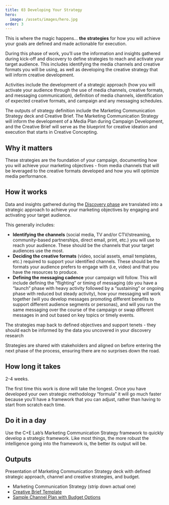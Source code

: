 ```yaml
---
title: 03 Developing Your Strategy
hero:
  image: /assets/images/hero.jpg
order: 3
---
```


This is where the magic happens… **the strategies** for how you will achieve your goals are defined and made actionable for execution.

During this phase of work, you’ll use the information and insights gathered during kick-off and discovery to define strategies to reach and activate your target audience. This includes identifying the media channels and creative formats you will be using, as well as developing the creative strategy that will inform creative development.

Activities include the development of a strategic approach (how you will activate your audience through the use of media channels, creative formats, and messaging communication), definition of media channels, identification of expected creative formats, and campaign and any messaging schedules.

The outputs of strategy definition include the Marketing Communication Strategy deck and Creative Brief. The Marketing Communication Strategy will inform the development of a Media Plan during Campaign Development, and the Creative Brief will serve as the blueprint for creative ideation and execution that starts in Creative Concepting.

## Why it matters

These strategies are the foundation of your campaign, documenting how you will achieve your marketing objectives - from media channels that will be leveraged to the creative formats developed and how you will optimize media performance.

## How it works

Data and insights gathered during the [Discovery phase](https://docs.google.com/document/d/1o-pLKgIF7hcnSgFT85yGyrd5BUdS3FiQpRmWfHp9kzA/edit#heading=h.k2xalfhovx2p) are translated into a strategic approach to achieve your marketing objectives by engaging and activating your target audience.

This generally includes:

- **Identifying the channels** (social media, TV and/or CTV/streaming, community-based partnerships, direct email, print, etc.) you will use to reach your audience. These should be the channels that your target audiences use the most.
- **Deciding the creative formats** (video, social assets, email templates, etc.) required to support your identified channels. These should be the formats your audience prefers to engage with (i.e, video) and that you have the resources to produce.
- **Defining the messaging cadence** your campaign will follow. This will include defining the “flighting” or timing of messaging (do you have a “launch” phase with heavy activity followed by a “sustaining” or ongoing phase with reduced but steady activity), how your messaging will work together (will you develop messages promoting different benefits to support different audience segments or personas), and will you run the same messaging over the course of the campaign or swap different messages in and out based on key topics or timely events.

The strategies map back to defined objectives and support tenets - they should each be informed by the data you uncovered in your discovery research

Strategies are shared with stakeholders and aligned on before entering the next phase of the process, ensuring there are no surprises down the road.

## How long it takes

2-4 weeks.

The first time this work is done will take the longest. Once you have developed your own strategic methodology “formula” it will go much faster because you’ll have a framework that you can adjust, rather than having to start from scratch each time.

## Do it in a day

Use the C+E Lab’s Marketing Communication Strategy framework to quickly develop a strategic framework. Like most things, the more robust the intelligence going into the framework is, the better its output will be.

## Outputs

Presentation of Marketing Communication Strategy deck with defined strategic approach, channel and creative strategies, and budget.

- Marketing Communication Strategy (strip down actual one)
- [Creative Brief Template](https://docs.google.com/document/d/10CJ5EWpxA39Q_-t5vm8LrjdpBklo3kYHBUSM7yEc0DQ/edit)
- [Sample Channel Plan with Budget Options](https://docs.google.com/presentation/d/1-X6Ww7_XxfMTsElqmhRxLFHsLEoVJ0JQ2H2tkyY4z_U/edit#slide=id.g14715962381_0_44)
